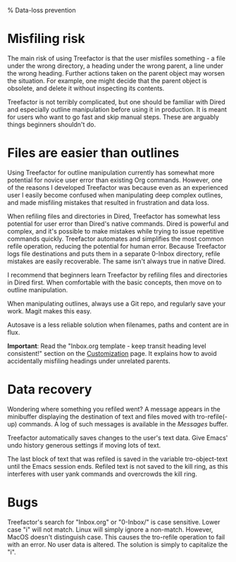 % Data-loss prevention

Misfiling risk
===

The main risk of using Treefactor is that the user misfiles something - a file under the wrong directory, a heading under the wrong parent, a line under the wrong heading. Further actions taken on the parent object may worsen the situation. For example, one might decide that the parent object is obsolete, and delete it without inspecting its contents.

Treefactor is not terribly complicated, but one should be familiar with Dired and especially outline manipulation before using it in production. It is meant for users who want to go fast and skip manual steps. These are arguably things beginners shouldn't do.

Files are easier than outlines
===

Using Treefactor for outline manipulation currently has somewhat more potential for novice user error than existing Org commands. However, one of the reasons I developed Treefactor was because even as an experienced user I easily become confused when manipulating deep complex outlines, and made misfiling mistakes that resulted in frustration and data loss.

When refiling files and directories in Dired, Treefactor has somewhat less potential for user error than Dired's native commands. Dired is powerful and complex, and it's possible to make mistakes while trying to issue repetitive commands quickly. Treefactor automates and simplifies the most common refile operation, reducing the potential for human error. Because Treefactor logs file destinations and puts them in a separate 0-Inbox directory, refile mistakes are easily recoverable. The same isn't always true in native Dired.

I recommend that beginners learn Treefactor by refiling files and directories in Dired first. When comfortable with the basic concepts, then move on to outline manipulation.

When manipulating outlines, always use a Git repo, and regularly save your work. Magit makes this easy.

Autosave is a less reliable solution when filenames, paths and content are in flux.

**Important**: Read the "Inbox.org template - keep transit heading level consistent!" section on the [Customization](Customization.html) page. It explains how to avoid accidentally misfiling headings under unrelated parents.

Data recovery
===

Wondering where something you refiled went? A message appears in the minibuffer displaying the destination of text and files moved with tro-refile(-up) commands. A log of such messages is available in the *Messages* buffer.

Treefactor automatically saves changes to the user's text data. Give Emacs' undo history generous settings if moving lots of text.

The last block of text that was refiled is saved in the variable tro-object-text until the Emacs session ends. Refiled text is not saved to the kill ring, as this interferes with user yank commands and overcrowds the kill ring.

Bugs
===

Treefactor's search for "Inbox.org" or "0-Inbox/" is case sensitive. Lower case "i" will not match. Linux will simply ignore a non-match. However, MacOS doesn't distinguish case. This causes the tro-refile operation to fail with an error. No user data is altered. The solution is simply to capitalize the "i".
